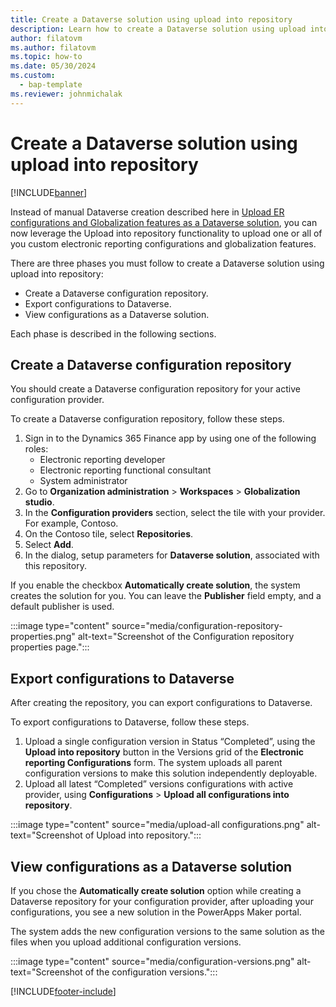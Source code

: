 ```yaml
---
title: Create a Dataverse solution using upload into repository 
description: Learn how to create a Dataverse solution using upload into repository.
author: filatovm
ms.author: filatovm
ms.topic: how-to 
ms.date: 05/30/2024
ms.custom: 
  - bap-template
ms.reviewer: johnmichalak
---
```


# Create a Dataverse solution using upload into repository

[!INCLUDE[banner](../includes/banner.md)]

Instead of manual Dataverse creation described here in [Upload ER configurations and Globalization features as a Dataverse solution](gsw-upload-er-config.md), you can now leverage the Upload into repository functionality to upload one or all of you custom electronic reporting configurations and globalization features. 

There are three phases you must follow to create a Dataverse solution using upload into repository:

- Create a Dataverse configuration repository.
- Export configurations to Dataverse.
- View configurations as a Dataverse solution.

Each phase is described in the following sections.

## Create a Dataverse configuration repository

You should create a Dataverse configuration repository for your active configuration provider. 

To create a Dataverse configuration repository, follow these steps.

1. Sign in to the Dynamics 365 Finance app by using one of the following roles:
   - Electronic reporting developer
   - Electronic reporting functional consultant
   - System administrator
1. Go to **Organization administration** > **Workspaces** > **Globalization studio**.
1. In the **Configuration providers** section, select the tile with your provider. For example, Contoso.
1. On the Contoso tile, select **Repositories**.
1. Select **Add**.
1. In the dialog, setup parameters for **Dataverse solution**, associated with this repository.

If you enable the checkbox **Automatically create solution**, the system creates the solution for you. You can leave the **Publisher** field empty, and a default publisher is used.

:::image type="content" source="media/configuration-repository-properties.png" alt-text="Screenshot of the Configuration repository properties page."::: 

## Export configurations to Dataverse

After creating the repository, you can export configurations to Dataverse.

To export configurations to Dataverse, follow these steps.

1. Upload a single configuration version in Status “Completed”, using the **Upload into repository** button in the Versions grid of the **Electronic reporting Configurations** form. The system uploads all parent configuration versions to make this solution independently deployable. 
1. Upload all latest “Completed” versions configurations with active provider, using **Configurations** > **Upload all configurations into repository**.

:::image type="content" source="media/upload-all configurations.png" alt-text="Screenshot of Upload into repository."::: 


## View configurations as a Dataverse solution

If you chose the **Automatically create solution** option while creating a Dataverse repository for your configuration provider, after uploading your configurations, you see a new solution in the PowerApps Maker portal. 

The system adds the new configuration versions to the same solution as the files when you upload additional configuration versions. 


:::image type="content" source="media/configuration-versions.png" alt-text="Screenshot of the configuration versions."::: 


[!INCLUDE[footer-include](../../../includes/footer-banner.md)]
